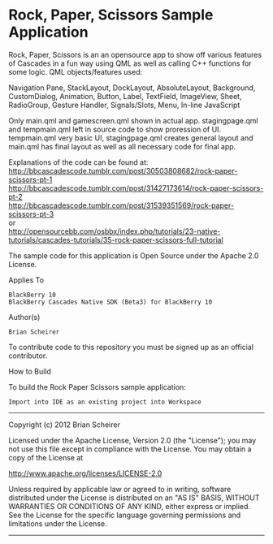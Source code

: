 # Rock, Paper, Scissors Sample Application #

Rock, Paper, Scissors is an an opensource app to show off various features of Cascades in a fun way using QML
as well as calling C++ functions for some logic.  QML objects/features used:

Navigation Pane, StackLayout, DockLayout, AbsoluteLayout, Background, CustomDialog, Animation, Button, Label, TextField, ImageView, Sheet, RadioGroup, Gesture Handler, Signals/Slots, Menu, In-line JavaScript


Only main.qml and gamescreen.qml shown in actual app. stagingpage.qml and tempmain.qml left in source code to show proression of UI.  tempmain.qml
very basic UI, stagingpage.qml creates general layout and main.qml has final layout as well as all necessary code for final app.

Explanations of the code can be found at: <br />
http://bbcascadescode.tumblr.com/post/30503808682/rock-paper-scissors-pt-1 <br />
http://bbcascadescode.tumblr.com/post/31427173614/rock-paper-scissors-pt-2 <br />
http://bbcascadescode.tumblr.com/post/31539351569/rock-paper-scissors-pt-3 <br />
or <br />
http://opensourcebb.com/osbbx/index.php/tutorials/23-native-tutorials/cascades-tutorials/35-rock-paper-scissors-full-tutorial

The sample code for this application is Open Source under the Apache 2.0 License.

Applies To

    BlackBerry 10
    BlackBerry Cascades Native SDK (Beta3) for BlackBerry 10

Author(s)

    Brian Scheirer


To contribute code to this repository you must be signed up as an official contributor.

How to Build

To build the Rock Paper Scissors sample application:

    Import into IDE as an existing project into Workspace




************************************************************************
Copyright (c) 2012 Brian Scheirer

Licensed under the Apache License, Version 2.0 (the "License");
you may not use this file except in compliance with the License.
You may obtain a copy of the License at

http://www.apache.org/licenses/LICENSE-2.0

Unless required by applicable law or agreed to in writing, software
distributed under the License is distributed on an "AS IS" BASIS,
WITHOUT WARRANTIES OR CONDITIONS OF ANY KIND, either express or implied.
See the License for the specific language governing permissions and
limitations under the License.
************************************************************************


